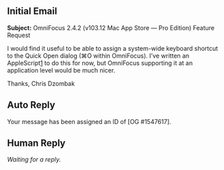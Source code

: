 ## Initial Email

**Subject:** OmniFocus 2.4.2 (v103.12 Mac App Store — Pro Edition) Feature Request

I would find it useful to be able to assign a system-wide keyboard shortcut to the Quick Open dialog (⌘O within OmniFocus). I’ve written an AppleScript[1] to do this for now, but OmniFocus supporting it at an application level would be much nicer.

[1]: https://github.com/cdzombak/osx-services/tree/master/OmniFocus%20Quick%20Open.workflow/Contents

Thanks,
Chris Dzombak

## Auto Reply

Your message has been assigned an ID of [OG #1547617].

## Human Reply

_Waiting for a reply._
